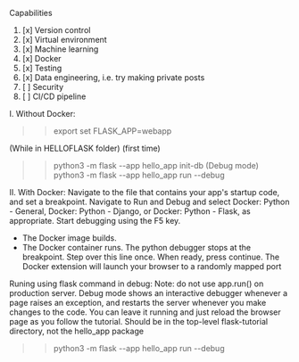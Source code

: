 Capabilities

1. [x] Version control
2. [x] Virtual environment
3. [x] Machine learning
4. [x] Docker
5. [x] Testing
6. [x] Data engineering, i.e. try making private posts
7. [ ] Security
8. [ ] CI/CD pipeline


I. Without Docker:
>> export set FLASK_APP=webapp

(While in HELLOFLASK folder)
(first time)
>> python3 -m flask --app hello_app init-db
(Debug mode) 
>> python3 -m flask --app hello_app run --debug



II. With Docker:
Navigate to the file that contains your app's startup code, and set a breakpoint.
Navigate to Run and Debug and select Docker: Python - General, Docker: Python - Django, or Docker: Python - Flask, as appropriate.
Start debugging using the F5 key.
- The Docker image builds.
- The Docker container runs.
The python debugger stops at the breakpoint. Step over this line once.
When ready, press continue.
   The Docker extension will launch your browser to a randomly mapped port

Runing using flask command in debug:
Note: do not use app.run() on production server.
Debug mode shows an interactive debugger whenever a page raises an exception, and restarts the server whenever you make changes to the code. You can leave it running and just reload the browser page as you follow the tutorial. 
Should be in the top-level flask-tutorial directory, not the hello_app package
>> python3 -m flask --app hello_app run --debug

